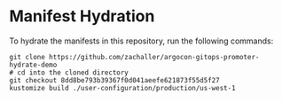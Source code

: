 # Manifest Hydration

To hydrate the manifests in this repository, run the following commands:

```shell
git clone https://github.com/zachaller/argocon-gitops-promoter-hydrate-demo
# cd into the cloned directory
git checkout 8dd8be793b39367f0d041aeefe621873f55d5f27
kustomize build ./user-configuration/production/us-west-1
```
